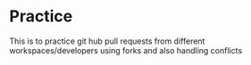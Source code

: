 # Practice
This is to practice git hub pull requests from different workspaces/developers using forks and also handling conflicts
